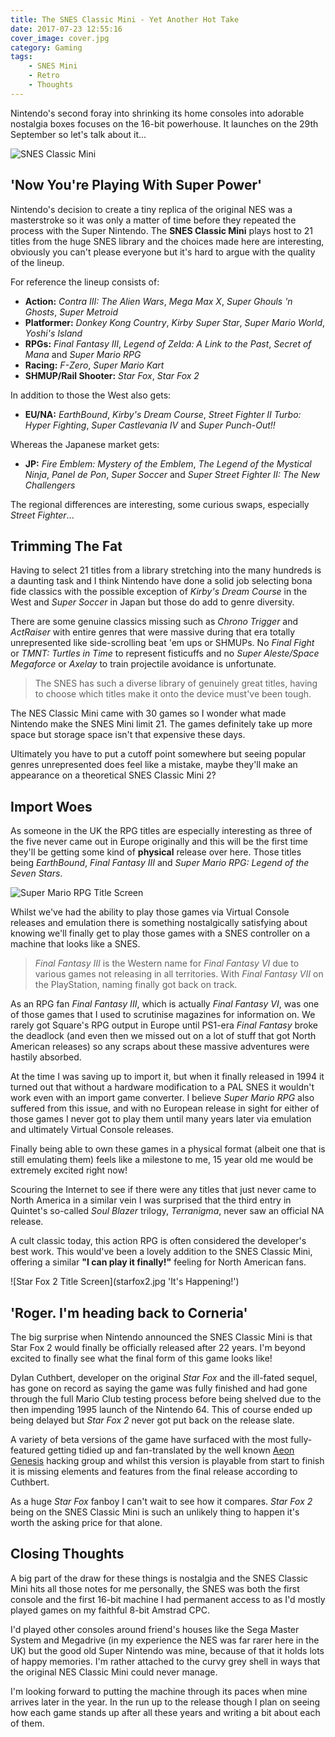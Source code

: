 ```yaml
---
title: The SNES Classic Mini - Yet Another Hot Take
date: 2017-07-23 12:55:16
cover_image: cover.jpg
category: Gaming
tags:
    - SNES Mini
    - Retro
    - Thoughts
---
```


Nintendo's second foray into shrinking its home consoles into adorable nostalgia boxes focuses on the 16-bit powerhouse. It launches on the 29th September so let's talk about it...
<!-- more -->

![SNES Classic Mini](NintendoClassicMiniSNES.jpg "Look at how cute it is!!!")
## 'Now You're Playing With Super Power'
Nintendo's decision to create a tiny replica of the original NES was a masterstroke so it was only a matter of time before they repeated the process with the Super Nintendo. The **SNES Classic Mini** plays host to 21 titles from the huge SNES library and the choices made here are interesting, obviously you can't please everyone but it's hard to argue with the quality of the lineup.

For reference the lineup consists of: 
* **Action:** *Contra III: The Alien Wars*, *Mega Max X*, *Super Ghouls 'n Ghosts*, *Super Metroid*
* **Platformer:** *Donkey Kong Country*, *Kirby Super Star*, *Super Mario World*, *Yoshi's Island*
* **RPGs:** *Final Fantasy III*, *Legend of Zelda: A Link to the Past*, *Secret of Mana* and *Super Mario RPG*
* **Racing:** *F-Zero*, *Super Mario Kart*
* **SHMUP/Rail Shooter:** *Star Fox*, *Star Fox 2*

In addition to those the West also gets:

* **EU/NA:** *EarthBound*, *Kirby's Dream Course*, *Street Fighter II Turbo: Hyper Fighting*, *Super Castlevania IV* and *Super Punch-Out!!*

Whereas the Japanese market gets:

* **JP:** *Fire Emblem: Mystery of the Emblem*, *The Legend of the Mystical Ninja*, *Panel de Pon*, *Super Soccer* and *Super Street Fighter II: The New Challengers*

The regional differences are interesting, some curious swaps, especially *Street Fighter*...

## Trimming The Fat
Having to select 21 titles from a library stretching into the many hundreds is a daunting task and I think Nintendo have done a solid job selecting bona fide classics with the possible exception of *Kirby's Dream Course* in the West and *Super Soccer* in Japan but those do add to genre diversity.

There are some genuine classics missing such as *Chrono Trigger* and *ActRaiser* with entire genres that were massive during that era totally unrepresented like side-scrolling beat 'em ups or SHMUPs. No *Final Fight* or *TMNT: Turtles in Time*  to represent fisticuffs and no *Super Aleste/Space Megaforce* or *Axelay* to train projectile avoidance is unfortunate.

> The SNES has such a diverse library of genuinely great titles, having to choose which titles make it onto the device must've been tough.

The NES Classic Mini came with 30 games so I wonder what made Nintendo make the SNES Mini limit 21. The games definitely take up more space but storage space isn't that expensive these days.

Ultimately you have to put a cutoff point somewhere but seeing popular genres unrepresented does feel like a mistake, maybe they'll make an appearance on a theoretical SNES Classic Mini 2?

## Import Woes
As someone in the UK the RPG titles are especially interesting as three of the five never came out in Europe originally and this will be the first time they'll be getting some kind of **physical** release over here. Those titles being *EarthBound*, *Final Fantasy III* and *Super Mario RPG: Legend of the Seven Stars*.

![Super Mario RPG Title Screen](supermariorpg.jpg)

Whilst we've had the ability to play those games via Virtual Console releases and emulation there is something nostalgically satisfying about knowing we'll finally get to play those games with a SNES controller on a machine that looks like a SNES.

> *Final Fantasy III* is the Western name for *Final Fantasy VI* due to various games not releasing in all territories. With *Final Fantasy VII* on the PlayStation, naming finally got back on track.

As an RPG fan *Final Fantasy III*, which is actually *Final Fantasy VI*, was one of those games that I used to scrutinise magazines for information on. We rarely got Square's RPG output in Europe until PS1-era *Final Fantasy* broke the deadlock (and even then we missed out on a lot of stuff that got North American releases) so any scraps about these massive adventures were hastily absorbed.

At the time I was saving up to import it, but when it finally released in 1994 it turned out that without a hardware modification to a PAL SNES it wouldn't work even with an import game converter. I believe *Super Mario RPG* also suffered from this issue, and with no European release in sight for either of those games I never got to play them until many years later via emulation and ultimately Virtual Console releases.

Finally being able to own these games in a physical format (albeit one that is still emulating them) feels like a milestone to me, 15 year old me would be extremely excited right now!

Scouring the Internet to see if there were any titles that just never came to North America in a similar vein I was surprised that the third entry in Quintet's so-called *Soul Blazer* trilogy, *Terranigma*, never saw an official NA release.

A cult classic today, this action RPG is often considered the developer's best work. This would've been a lovely addition to the SNES Classic Mini, offering a similar **"I can play it finally!"** feeling for North American fans.

![Star Fox 2 Title Screen](starfox2.jpg 'It's Happening!')
## 'Roger. I'm heading back to Corneria'

The big surprise when Nintendo announced the SNES Classic Mini is that Star Fox 2 would finally be officially released after 22 years. I'm beyond excited to finally see what the final form of this game looks like!

Dylan Cuthbert, developer on the original *Star Fox* and the ill-fated sequel, has gone on record as saying the game was fully finished and had gone through the full Mario Club testing process before being shelved due to the then impending 1995 launch of the Nintendo 64. This of course ended up being delayed but *Star Fox 2* never got put back on the release slate.

A variety of beta versions of the game have surfaced with the most fully-featured getting tidied up and fan-translated by the well known [Aeon Genesis](http://agtp.romhack.net/) hacking group and whilst this version is playable from start to finish it is missing elements and features from the final release according to Cuthbert.

As a huge *Star Fox* fanboy I can't wait to see how it compares. *Star Fox 2* being on the SNES Classic Mini is such an unlikely thing to happen it's worth the asking price for that alone.

## Closing Thoughts
A big part of the draw for these things is nostalgia and the SNES Classic Mini hits all those notes for me personally, the SNES was both the first console and the first 16-bit machine I had permanent access to as I'd mostly played games on my faithful 8-bit Amstrad CPC.

I'd played other consoles around friend's houses like the Sega Master System and Megadrive (in my experience the NES was far rarer here in the UK) but the good old Super Nintendo was mine, because of that it holds lots of happy memories. I'm rather attached to the curvy grey shell in ways that the original NES Classic Mini could never manage.

I'm looking forward to putting the machine through its paces when mine arrives later in the year. In the run up to the release though I plan on seeing how each game stands up after all these years and writing a bit about each of them.